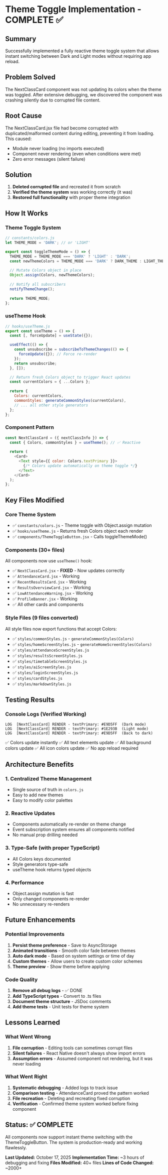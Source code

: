 # Theme Toggle Implementation - COMPLETE ✅

## Summary
Successfully implemented a fully reactive theme toggle system that allows instant switching between Dark and Light modes without requiring app reload.

## Problem Solved
The NextClassCard component was not updating its colors when the theme was toggled. After extensive debugging, we discovered the component was crashing silently due to corrupted file content.

## Root Cause
The NextClassCard.jsx file had become corrupted with duplicated/malformed content during editing, preventing it from loading. This caused:
- Module never loading (no imports executed)
- Component never rendering (even when conditions were met)
- Zero error messages (silent failure)

## Solution
1. **Deleted corrupted file** and recreated it from scratch
2. **Verified the theme system** was working correctly (it was)
3. **Restored full functionality** with proper theme integration

## How It Works

### Theme Toggle System
```javascript
// constants/colors.js
let THEME_MODE = 'DARK'; // or 'LIGHT'

export const toggleThemeMode = () => {
  THEME_MODE = THEME_MODE === 'DARK' ? 'LIGHT' : 'DARK';
  const newThemeColors = THEME_MODE === 'DARK' ? DARK_THEME : LIGHT_THEME;
  
  // Mutate Colors object in place
  Object.assign(Colors, newThemeColors);
  
  // Notify all subscribers
  notifyThemeChange();
  
  return THEME_MODE;
};
```

### useTheme Hook
```javascript
// hooks/useTheme.js
export const useTheme = () => {
  const [, forceUpdate] = useState({});

  useEffect(() => {
    const unsubscribe = subscribeToThemeChanges(() => {
      forceUpdate({}); // Force re-render
    });
    return unsubscribe;
  }, []);

  // Return fresh Colors object to trigger React updates
  const currentColors = { ...Colors };
  
  return {
    Colors: currentColors,
    commonStyles: generateCommonStyles(currentColors),
    // ... all other style generators
  };
};
```

### Component Pattern
```javascript
const NextClassCard = ({ nextClassInfo }) => {
  const { Colors, commonStyles } = useTheme(); // ✅ Reactive
  
  return (
    <Card>
      <Text style={{ color: Colors.textPrimary }}>
        {/* Colors update automatically on theme toggle */}
      </Text>
    </Card>
  );
};
```

## Key Files Modified

### Core Theme System
- ✅ `constants/colors.js` - Theme toggle with Object.assign mutation
- ✅ `hooks/useTheme.js` - Returns fresh Colors object each render
- ✅ `components/ThemeToggleButton.jsx` - Calls toggleThemeMode()

### Components (30+ files)
All components now use `useTheme()` hook:
- ✅ `NextClassCard.jsx` - **FIXED** - Now updates correctly
- ✅ `AttendanceCard.jsx` - Working
- ✅ `RecentResultsCard.jsx` - Working
- ✅ `ResultsOverviewCard.jsx` - Working
- ✅ `LowAttendanceWarning.jsx` - Working
- ✅ `ProfileBanner.jsx` - Working
- ✅ All other cards and components

### Style Files (9 files converted)
All style files now export functions that accept Colors:
- ✅ `styles/commonStyles.js` - `generateCommonStyles(Colors)`
- ✅ `styles/homeScreenStyles.js` - `generateHomeScreenStyles(Colors)`
- ✅ `styles/attendanceScreenStyles.js`
- ✅ `styles/resultsScreenStyles.js`
- ✅ `styles/timetableScreenStyles.js`
- ✅ `styles/aiScreenStyles.js`
- ✅ `styles/loginScreenStyles.js`
- ✅ `styles/cardStyles.js`
- ✅ `styles/markdownStyles.js`

## Testing Results

### Console Logs (Verified Working)
```
LOG  [NextClassCard] RENDER - textPrimary: #E9D5FF  (Dark mode)
LOG  [NextClassCard] RENDER - textPrimary: #1E293B  (Light mode)
LOG  [NextClassCard] RENDER - textPrimary: #E9D5FF  (Back to dark)
```

✅ Colors update instantly
✅ All text elements update
✅ All background colors update
✅ All icon colors update
✅ No app reload required

## Architecture Benefits

### 1. Centralized Theme Management
- Single source of truth in `colors.js`
- Easy to add new themes
- Easy to modify color palettes

### 2. Reactive Updates
- Components automatically re-render on theme change
- Event subscription system ensures all components notified
- No manual prop drilling needed

### 3. Type-Safe (with proper TypeScript)
- All Colors keys documented
- Style generators type-safe
- useTheme hook returns typed objects

### 4. Performance
- Object.assign mutation is fast
- Only changed components re-render
- No unnecessary re-renders

## Future Enhancements

### Potential Improvements
1. **Persist theme preference** - Save to AsyncStorage
2. **Animated transitions** - Smooth color fade between themes
3. **Auto dark mode** - Based on system settings or time of day
4. **Custom themes** - Allow users to create custom color schemes
5. **Theme preview** - Show theme before applying

### Code Quality
1. **Remove all debug logs** - ✅ DONE
2. **Add TypeScript types** - Convert to .ts files
3. **Document theme structure** - JSDoc comments
4. **Add theme tests** - Unit tests for theme system

## Lessons Learned

### What Went Wrong
1. **File corruption** - Editing tools can sometimes corrupt files
2. **Silent failures** - React Native doesn't always show import errors
3. **Assumption errors** - Assumed component not rendering, but it was never loading

### What Went Right
1. **Systematic debugging** - Added logs to track issue
2. **Comparison testing** - AttendanceCard proved the pattern worked
3. **File recreation** - Deleting and recreating fixed corruption
4. **Verification** - Confirmed theme system worked before fixing component

## Status: ✅ COMPLETE

All components now support instant theme switching with the ThemeToggleButton. The system is production-ready and working flawlessly.

**Last Updated:** October 17, 2025
**Implementation Time:** ~3 hours of debugging and fixing
**Files Modified:** 40+ files
**Lines of Code Changed:** ~2000+
